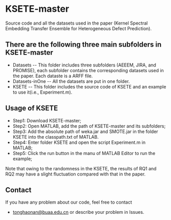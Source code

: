 # KSETE-master
Source code and all the datasets used in the paper (Kernel Spectral Embedding Transfer Ensemble for Heterogeneous Defect Prediction).

## There are the following three main subfolders in KSETE-master
- Datasets -- This folder includes three subfolders (AEEEM, JIRA, and PROMISE), each subfolder contains the corresponding datasets used in the paper. Each dataste is a ARFF file.
- Datasets-inOne -- All the datasets are put in one folder.
- KSETE -- This folder includes the source code of KSETE and an example to use it(i.e., Experiment.m).

## Usage of KSETE
- Step1: Download KSETE-master;
- Step2: Open MATLAB, add the path of KSETE-master and its subfolders;
- Step3: Add the absolute path of weka.jar and SMOTE.jar in the folder KSETE into the classpath.txt of MATLAB.
- Step4: Enter folder KSETE and open the script Experiment.m in MATLAB;
- Step5: Click the run button in the manu of MATLAB Editor to run the example; 

Note that owing to the randomness in the KSETE, the results of RQ1 and RQ2 may have a slight fluctuation compared with that in the paper.



## Contact
If you have any problem about our code, feel free to contact
- tonghaonan@buaa.edu.cn
or describe your problem in Issues.
